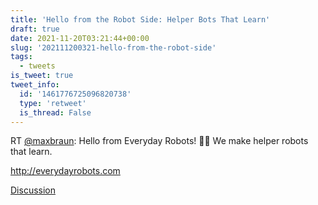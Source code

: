 ```yaml
---
title: 'Hello from the Robot Side: Helper Bots That Learn'
draft: true
date: 2021-11-20T03:21:44+00:00
slug: '202111200321-hello-from-the-robot-side'
tags:
  - tweets
is_tweet: true
tweet_info:
  id: '1461776725096820738'
  type: 'retweet'
  is_thread: False
---
```




RT [@maxbraun](https://x.com/maxbraun): Hello from Everyday Robots! 🤖👋 We make helper robots that learn.

<http://everydayrobots.com>

[Discussion](https://x.com/sytelus/status/1461776725096820738)
